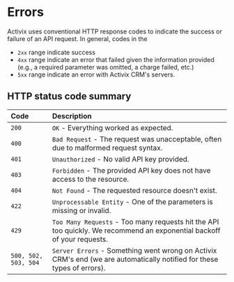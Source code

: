 # Errors

Activix uses conventional HTTP response codes to indicate the success or failure of an API request. In general, codes in the

* `2xx` range indicate success
* `4xx` range indicate an error that failed given the information provided \(e.g., a required parameter was omitted, a charge failed, etc.\)
* `5xx` range indicate an error with Activix CRM's servers.

## HTTP status code summary

| Code | Description |
| :--- | :--- |
| `200` | `OK` - Everything worked as expected. |
| `400` | `Bad Request` - The request was unacceptable, often due to malformed request syntax. |
| `401` | `Unauthorized` - No valid API key provided. |
| `403` | `Forbidden` - The provided API key does not have access to the resource. |
| `404` | `Not Found` - The requested resource doesn't exist. |
| `422` | `Unprocessable Entity` - One of the parameters is missing or invalid. |
| `429` | `Too Many Requests` - Too many requests hit the API too quickly. We recommend an exponential backoff of your requests. |
| `500, 502, 503, 504` | `Server Errors` - Something went wrong on Activix CRM's end \(we are automatically notified for these types of errors\). |

